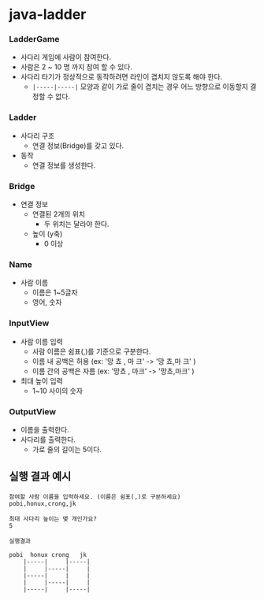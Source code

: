 # java-ladder

### LadderGame
- 사다리 게임에 사람이 참여한다.
- 사람은 2 ~ 10 명 까지 참여 할 수 있다.
- 사다리 타기가 정상적으로 동작하려면 라인이 겹치지 않도록 해야 한다.
  - `|-----|-----|` 모양과 같이 가로 줄이 겹치는 경우 어느 방향으로 이동할지 결정할 수 없다.


### Ladder
- 사다리 구조
  - 연결 정보(Bridge)를 갖고 있다. 
- 동작
  - 연결 정보를 생성한다.

### Bridge
- 연결 정보
  - 연결된 2개의 위치
    - 두 위치는 달라야 한다.
  - 높이 (y축)
    - 0 이상

### Name
- 사람 이름
  - 이름은 1~5글자 
  - 영어, 숫자

### InputView
- 사람 이름 입력
  - 사람 이름은 쉼표(,)를 기준으로 구분한다.
  - 이름 내 공백은 허용 (ex: '망 쵸 , 마       크' -> '망 쵸,마       크' )
  - 이름 간의 공백은 자름 (ex: '망쵸 , 마크' -> '망쵸,마크' )
- 최대 높이 입력
  - 1~10 사이의 숫자

### OutputView
- 이름을 출력한다.
- 사다리를 출력한다. 
  - 가로 줄의 길이는 5이다.


## 실행 결과 예시

```text
참여할 사람 이름을 입력하세요. (이름은 쉼표(,)로 구분하세요)
pobi,honux,crong,jk

최대 사다리 높이는 몇 개인가요?
5

실행결과

pobi  honux crong   jk
    |-----|     |-----|
    |     |-----|     |
    |-----|     |     |
    |     |-----|     |
    |-----|     |-----|

```
